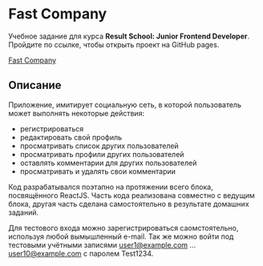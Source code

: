 # Fast Company

Учебное задание для курса **Result School: Junior Frontend Developer**. Пройдите по ссылке, чтобы открыть проект на GitHub pages.

[Fast Company](https://yanzhura.github.io/fast-company)

## Описание

Приложение, имитирует социальную сеть, в которой пользователь может выполнять некоторые действия:

-   регистрироваться
-   редактировать свой профиль
-   просматривать список других пользователей
-   просматривать профили других пользователей
-   оставлять комментарии для других пользователей
-   просматривать и удалять свои комментарии

Код разрабатывался поэтапно на протяжении всего блока, посвящённого ReactJS. Часть кода реализована совместно с ведущим блока, другая часть сделана самостоятельно в результате домашних заданий.

Для тестового входа можно зарегистрироваться саомстоятельно, используя любой вымышленный e-mail. Так же можно войти под тестовыми учётными записями user1@example.com ... user10@example.com с паролем Test1234.
